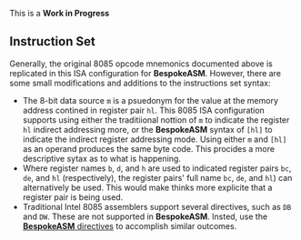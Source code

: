 This is a **Work in Progress**

## Instruction Set
Generally, the original 8085 opcode mnemonics documented above is replicated in this ISA configuration for **BespokeASM**. However, there are some small modifications and additions to the instructions set syntax:

* The 8-bit data source `m` is a psuedonym for the value at the memory address contined in register pair `hl`. This 8085 ISA configuration supports using either the traditiional nottion of `m` to indicate the register `hl` indirect addressing more, or the **BespokeASM** syntax of `[hl]` to indicate the indirect register addressing mode. Using either `m` and `[hl]` as an operand produces the same byte code. This procides a more descriptive sytax as to what is happening.
* Where register names `b`, `d`, and `h` are used to indicated register pairs `bc`, `de`, and `hl` (respectively), the register pairs' full name `bc`, `de`, and `hl`) can alternatively be used. This would make thinks more explicite that a register pair is being used.
* Traditional Intel 8085 assemblers support several directives, such as `DB` and `DW`. These are not supported in **BespokeASM**. Insted, use the [**BespokeASM** directives](https://github.com/michaelkamprath/bespokeasm/wiki/Assembly-Language-Syntax#directives) to accomplish similar outcomes.
